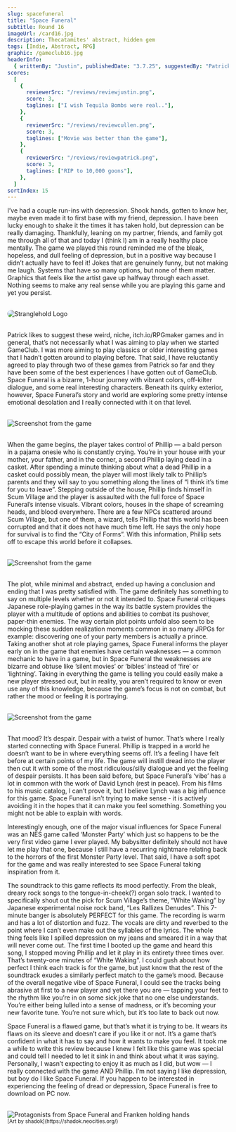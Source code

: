 ```yaml
---
slug: spacefuneral
title: "Space Funeral"
subtitle: Round 16
imageUrl: /card16.jpg
description: Thecatamites' abstract, hidden gem
tags: [Indie, Abstract, RPG]
graphic: /gameclub16.jpg
headerInfo:
  { writtenBy: "Justin", publishedDate: "3.7.25", suggestedBy: "Patrick" }
scores:
  [
    {
      reviewerSrc: "/reviews/reviewjustin.png",
      score: 3,
      taglines: ["I wish Tequila Bombs were real.."],
    },
    {
      reviewerSrc: "/reviews/reviewcullen.png",
      score: 3,
      taglines: ["Movie was better than the game"],
    },
    {
      reviewerSrc: "/reviews/reviewpatrick.png",
      score: 3,
      taglines: ["RIP to 10,000 goons"],
    },
  ]
sortIndex: 15
---
```


I’ve had a couple run-ins with depression. Shook hands, gotten to know her, maybe even made it to first base with my friend, depression. I have been lucky enough to shake it the times it has taken hold, but depression can be really damaging. Thankfully, leaning on my partner, friends, and family got me through all of that and today I (think I) am in a really healthy place mentally. The game we played this round reminded me of the bleak, hopeless, and dull feeling of depression, but in a positive way because I didn’t actually have to feel it! Jokes that are genuinely funny, but not making me laugh. Systems that have so many options, but none of them matter. Graphics that feels like the artist gave up halfway through each asset. Nothing seems to make any real sense while you are playing this game and yet you persist.
<br></br>

<div class="reviewsplit"><img src="/reviews/spacefuneral/logo.png"
alt="Stranglehold Logo" style="border-radius: 20px;"/></div><br>

Patrick likes to suggest these weird, niche, itch.io/RPGmaker games and in general, that’s not necessarily what I was aiming to play when we started GameClub. I was more aiming to play classics or older interesting games that I hadn’t gotten around to playing before. That said, I have reluctantly agreed to play through two of these games from Patrick so far and they have been some of the best experiences I have gotten out of GameClub. Space Funeral is a bizarre, 1-hour journey with vibrant colors, off-kilter dialogue, and some real interesting characters. Beneath its quirky exterior, however, Space Funeral’s story and world are exploring some pretty intense emotional desolation and I really connected with it on that level.<br><br>

<div class="reviewsplit"><img src="/reviews/spacefuneral/skull.jpg"
alt="Screenshot from the game" /><div><br>

When the game begins, the player takes control of Phillip — a bald person in a pajama onesie who is constantly crying. You’re in your house with your mother, your father, and in the corner, a second Phillip laying dead in a casket. After spending a minute thinking about what a dead Phillip in a casket could possibly mean, the player will most likely talk to Phillip’s parents and they will say to you something along the lines of “I think it’s time for you to leave”. Stepping outside of the house, Phillip finds himself in Scum Village and the player is assaulted with the full force of Space Funeral’s intense visuals. Vibrant colors, houses in the shape of screaming heads, and blood everywhere. There are a few NPCs scattered around Scum Village, but one of them, a wizard, tells Phillip that this world has been corrupted and that it does not have much time left. He says the only hope for survival is to find the “City of Forms”. With this information, Phillip sets off to escape this world before it collapses. <br><br>

<div class="reviewsplit"><img src="/reviews/spacefuneral/raft.gif"
alt="Screenshot from the game" /><div><br>

The plot, while minimal and abstract, ended up having a conclusion and ending that I was pretty satisfied with. The game definitely has something to say on multiple levels whether or not it intended to. Space Funeral critiques Japanese role-playing games in the way its battle system provides the player with a multitude of options and abilities to combat its pushover, paper-thin enemies. The way certain plot points unfold also seem to be mocking these sudden realization moments common in so many JRPGs for example: discovering one of your party members is actually a prince. Taking another shot at role playing games, Space Funeral informs the player early on in the game that enemies have certain weaknesses — a common mechanic to have in a game, but in Space Funeral the weaknesses are bizarre and obtuse like ’silent movies’ or ‘bibles’ instead of ‘fire’ or ‘lightning’. Taking in everything the game is telling you could easily make a new player stressed out, but in reality, you aren’t required to know or even use any of this knowledge, because the game’s focus is not on combat, but rather the mood or feeling it is portraying.<br><br>

<div class="reviewsplit"><img src="/reviews/spacefuneral/thegoodplace.png"
alt="Screenshot from the game" /><div><br>

That mood? It’s despair. Despair with a twist of humor. That’s where I really started connecting with Space Funeral. Phillip is trapped in a world he doesn’t want to be in where everything seems off. It’s a feeling I have felt before at certain points of my life. The game will instill dread into the player then cut it with some of the most ridiculous/silly dialogue and yet the feeling of despair persists. It has been said before, but Space Funeral’s ‘vibe’ has a lot in common with the work of David Lynch (rest in peace). From his films to his music catalog, I can’t prove it, but I believe Lynch was a big influence for this game. Space Funeral isn’t trying to make sense - it is actively avoiding it in the hopes that it can make you feel something. Something you might not be able to explain with words.

Interestingly enough, one of the major visual influences for Space Funeral was an NES game called ‘Monster Party’ which just so happens to be the very first video game I ever played. My babysitter definitely should not have let me play that one, because I still have a recurring nightmare relating back to the horrors of the first Monster Party level. That said, I have a soft spot for the game and was really interested to see Space Funeral taking inspiration from it.

The soundtrack to this game reflects its mood perfectly. From the bleak, dreary rock songs to the tongue-in-cheek(?) organ solo track. I wanted to specifically shout out the pick for Scum Village’s theme, “White Waking” by Japanese experimental noise rock band, “Les Rallizes Denudes”. This 7-minute banger is absolutely PERFECT for this game. The recording is warm and has a lot of distortion and fuzz. The vocals are dirty and reverbed to the point where I can’t even make out the syllables of the lyrics. The whole thing feels like I spilled depression on my jeans and smeared it in a way that will never come out. The first time I booted up the game and heard this song, I stopped moving Phillip and let it play in its entirety three times over. That’s twenty-one minutes of “White Waking”. I could gush about how perfect I think each track is for the game, but just know that the rest of the soundtrack exudes a similarly perfect match to the game’s mood. Because of the overall negative vibe of Space Funeral, I could see the tracks being abrasive at first to a new player and yet there you are — tapping your feet to the rhythm like you’re in on some sick joke that no one else understands. You’re either being lulled into a sense of madness, or it’s becoming your new favorite tune. You’re not sure which, but it’s too late to back out now.

Space Funeral is a flawed game, but that’s what it is trying to be. It wears its flaws on its sleeve and doesn’t care if you like it or not. It’s a game that’s confident in what it has to say and how it wants to make you feel. It took me a while to write this review because I knew I felt like this game was special and could tell I needed to let it sink in and think about what it was saying. Personally, I wasn’t expecting to enjoy it as much as I did, but wow — I really connected with the game AND Phillip. I’m not saying I like depression, but boy do I like Space Funeral. If you happen to be interested in experiencing the feeling of dread or depression, Space Funeral is free to download on PC now.
<br><br>

<div class="reviewsplit"><img src="/reviews/spacefuneral/shadokbestfriends.gif"
alt="Protagonists from Space Funeral and Franken holding hands" /><div>
 <sub>[Art by shadok](https://shadok.neocities.org/)</sub>
<br><br><br>
